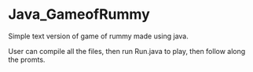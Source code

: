 # Java_GameofRummy
Simple text version of game of rummy made using java.

User can compile all the files, then run Run.java to play, then follow along the promts.

